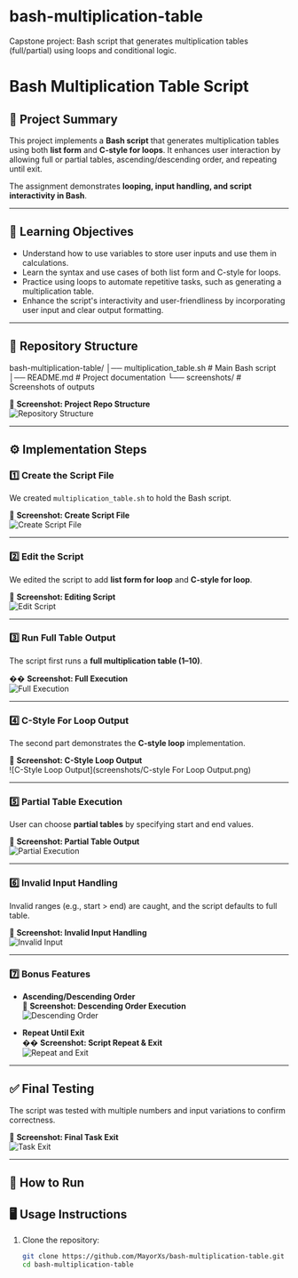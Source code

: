 # bash-multiplication-table
Capstone project: Bash script that generates multiplication tables (full/partial) using loops and conditional logic.

# Bash Multiplication Table Script

## 📌 Project Summary
This project implements a **Bash script** that generates multiplication tables using both **list form** and **C-style for loops**. It enhances user interaction by allowing full or partial tables, ascending/descending order, and repeating until exit.  

The assignment demonstrates **looping, input handling, and script interactivity in Bash**.

---

## 🎯 Learning Objectives
- Understand how to use variables to store user inputs and use them in calculations.
- Learn the syntax and use cases of both list form and C-style for loops.
- Practice using loops to automate repetitive tasks, such as generating a multiplication table.
- Enhance the script's interactivity and user-friendliness by incorporating user input and clear output formatting.

---

## 📂 Repository Structure

bash-multiplication-table/
│── multiplication_table.sh # Main Bash script
│── README.md # Project documentation
└── screenshots/ # Screenshots of outputs


📸 **Screenshot: Project Repo Structure**  
![Repository Structure](screenshots/repo_structure.png)

---

## ⚙️ Implementation Steps

### 1️⃣ Create the Script File
We created `multiplication_table.sh` to hold the Bash script.

📸 **Screenshot: Create Script File**  
![Create Script File](screenshots/Create_multiplication_table.png)

---

### 2️⃣ Edit the Script
We edited the script to add **list form for loop** and **C-style for loop**.

📸 **Screenshot: Editing Script**  
![Edit Script](screenshots/Edit_bash_multiplicaation_table.png)

---

### 3️⃣ Run Full Table Output
The script first runs a **full multiplication table (1–10)**.

�� **Screenshot: Full Execution**  
![Full Execution](screenshots/script_execution_full.png)

---

### 4️⃣ C-Style For Loop Output
The second part demonstrates the **C-style loop** implementation.

📸 **Screenshot: C-Style Loop Output**  
![C-Style Loop Output](screenshots/C-style For Loop Output.png)

---

### 5️⃣ Partial Table Execution
User can choose **partial tables** by specifying start and end values.

📸 **Screenshot: Partial Table Output**  
![Partial Execution](screenshots/script_execution_partial.png)

---

### 6️⃣ Invalid Input Handling
Invalid ranges (e.g., start > end) are caught, and the script defaults to full table.

📸 **Screenshot: Invalid Input Handling**  
![Invalid Input](screenshots/script_execution_invalid.png)

---

### 7️⃣ Bonus Features

- **Ascending/Descending Order**  
📸 **Screenshot: Descending Order Execution**  
![Descending Order](screenshots/script_execution_descending.png)

- **Repeat Until Exit**  
�� **Screenshot: Script Repeat & Exit**  
![Repeat and Exit](screenshots/script_execution_repeat_exit.png)

---

## ✅ Final Testing
The script was tested with multiple numbers and input variations to confirm correctness.  

📸 **Screenshot: Final Task Exit**  
![Task Exit](screenshots/Script_execution_task_exit.png)

---

## 🚀 How to Run

## 🖥️ Usage Instructions
1. Clone the repository:
   ```bash
   git clone https://github.com/MayorXs/bash-multiplication-table.git
   cd bash-multiplication-table

